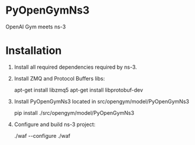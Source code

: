 PyOpenGymNs3
============

OpenAI Gym meets ns-3

Installation
============

1. Install all required dependencies required by ns-3.

2. Install ZMQ and Protocol Buffers libs:

	apt-get install libzmq5
	apt-get install libprotobuf-dev


3. Install PyOpenGymNs3 located in src/opengym/model/PyOpenGymNs3

	pip install ./src/opengym/model/PyOpenGymNs3

4. Configure and build ns-3 project:

	./waf --configure
	./waf
